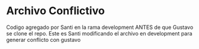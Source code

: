 # Archivo Conflictivo

Codigo agregado por Santi en la rama development ANTES de que Gustavo se clone el repo.
Este es Santi modificando el archivo en development para generar conflicto con gustavo